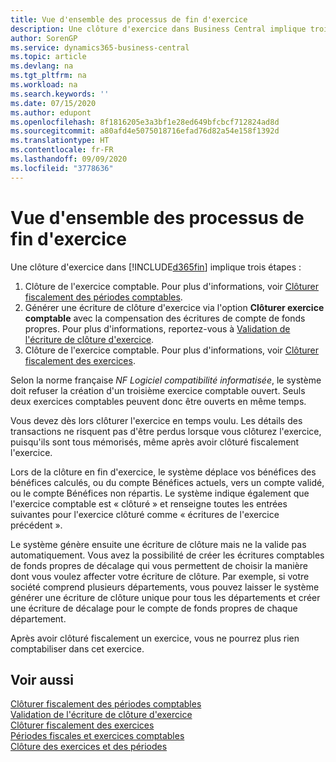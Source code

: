 ```yaml
---
title: Vue d'ensemble des processus de fin d'exercice
description: Une clôture d'exercice dans Business Central implique trois étapes.
author: SorenGP
ms.service: dynamics365-business-central
ms.topic: article
ms.devlang: na
ms.tgt_pltfrm: na
ms.workload: na
ms.search.keywords: ''
ms.date: 07/15/2020
ms.author: edupont
ms.openlocfilehash: 8f1816205e3a3bf1e28ed649bfcbcf712824ad8d
ms.sourcegitcommit: a80afd4e5075018716efad76d82a54e158f1392d
ms.translationtype: HT
ms.contentlocale: fr-FR
ms.lasthandoff: 09/09/2020
ms.locfileid: "3778636"
---
```

# <a name="year-end-processes-overview"></a>Vue d'ensemble des processus de fin d'exercice

Une clôture d'exercice dans [!INCLUDE[d365fin](../../includes/d365fin_md.md)] implique trois étapes :  

1. Clôture de l'exercice comptable. Pour plus d'informations, voir [Clôturer fiscalement des périodes comptables](how-to-fiscally-close-accounting-periods.md).  
2. Générer une écriture de clôture d'exercice via l'option **Clôturer exercice comptable** avec la compensation des écritures de compte de fonds propres. Pour plus d'informations, reportez-vous à [Validation de l'écriture de clôture d'exercice](how-to-post-the-year-end-closing-entry.md).  
3. Clôture de l'exercice comptable. Pour plus d'informations, voir [Clôturer fiscalement des exercices](how-to-fiscally-close-years.md).  

Selon la norme française *NF Logiciel compatibilité informatisée*, le système doit refuser la création d'un troisième exercice comptable ouvert. Seuls deux exercices comptables peuvent donc être ouverts en même temps.  

Vous devez dès lors clôturer l'exercice en temps voulu. Les détails des transactions ne risquent pas d'être perdus lorsque vous clôturez l'exercice, puisqu'ils sont tous mémorisés, même après avoir clôturé fiscalement l'exercice.  

Lors de la clôture en fin d'exercice, le système déplace vos bénéfices des bénéfices calculés, ou du compte Bénéfices actuels, vers un compte validé, ou le compte Bénéfices non répartis. Le système indique également que l'exercice comptable est « clôturé » et renseigne toutes les entrées suivantes pour l'exercice clôturé comme « écritures de l'exercice précédent ».  

Le système génère ensuite une écriture de clôture mais ne la valide pas automatiquement. Vous avez la possibilité de créer les écritures comptables de fonds propres de décalage qui vous permettent de choisir la manière dont vous voulez affecter votre écriture de clôture. Par exemple, si votre société comprend plusieurs départements, vous pouvez laisser le système générer une écriture de clôture unique pour tous les départements et créer une écriture de décalage pour le compte de fonds propres de chaque département.  

Après avoir clôturé fiscalement un exercice, vous ne pourrez plus rien comptabiliser dans cet exercice.  

## <a name="see-also"></a>Voir aussi

[Clôturer fiscalement des périodes comptables](how-to-fiscally-close-accounting-periods.md)  
[Validation de l'écriture de clôture d'exercice](how-to-post-the-year-end-closing-entry.md)  
[Clôturer fiscalement des exercices](how-to-fiscally-close-years.md)  
[Périodes fiscales et exercices comptables](fiscal-periods-and-fiscal-years.md)  
[Clôture des exercices et des périodes](../../year-close-years-periods.md)  

